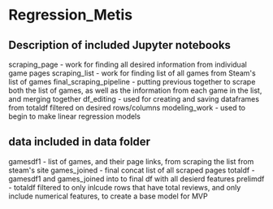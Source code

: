 # Regression_Metis

## Description of included Jupyter notebooks

scraping_page - work for finding all desired information from individual game pages
scraping_list - work for finding list of all games from Steam's list of games
final_scraping_pipeline - putting previous together to scrape both the list of games, as well as the information from each game in the list, and merging together
df_editing - used for creating and saving dataframes from totaldf filtered on desired rows/columns
modeling_work - used to begin to make linear regression models



## data included in data folder

gamesdf1 - list of games, and their page links,  from scraping the list from steam's site
games_joined - final concat list of all scraped pages
totaldf - gamesdf1 and games_joined into to final df with all desierd features
prelimdf - totaldf filtered to only inlcude rows that have total reviews, and only include numerical features, to create a base model for MVP

